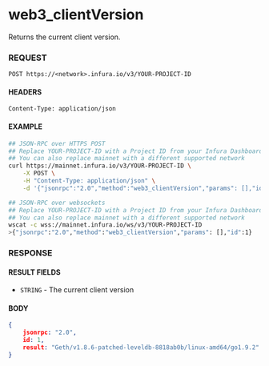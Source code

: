# web3_clientVersion

Returns the current client version.

### REQUEST

`POST https://<network>.infura.io/v3/YOUR-PROJECT-ID`

#### HEADERS

`Content-Type: application/json`

#### EXAMPLE
```bash
## JSON-RPC over HTTPS POST
## Replace YOUR-PROJECT-ID with a Project ID from your Infura Dashboard
## You can also replace mainnet with a different supported network
curl https://mainnet.infura.io/v3/YOUR-PROJECT-ID \
    -X POST \
    -H "Content-Type: application/json" \
    -d '{"jsonrpc":"2.0","method":"web3_clientVersion","params": [],"id":1}'

## JSON-RPC over websockets
## Replace YOUR-PROJECT-ID with a Project ID from your Infura Dashboard
## You can also replace mainnet with a different supported network
wscat -c wss://mainnet.infura.io/ws/v3/YOUR-PROJECT-ID
>{"jsonrpc":"2.0","method":"web3_clientVersion","params": [],"id":1}
```

### RESPONSE

#### RESULT FIELDS
- `STRING` - The current client version

#### BODY

```json
{
    jsonrpc: "2.0",
    id: 1,
    result: "Geth/v1.8.6-patched-leveldb-8818ab0b/linux-amd64/go1.9.2"
}
```
